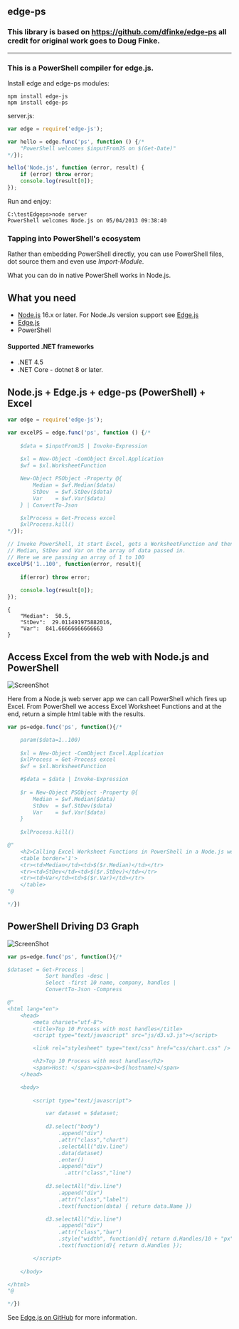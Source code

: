 ## edge-ps


### This library is based on https://github.com/dfinke/edge-ps all credit for original work goes to Doug Finke. 
------

### This is a PowerShell compiler for edge.js.

Install edge and edge-ps modules:

``` 
npm install edge-js
npm install edge-ps
```

server.js:

```javascript
var edge = require('edge-js');

var hello = edge.func('ps', function () {/*
    "PowerShell welcomes $inputFromJS on $(Get-Date)"
*/});

hello('Node.js', function (error, result) {
    if (error) throw error;
    console.log(result[0]);
});
```

Run and enjoy:

```
C:\testEdgeps>node server
PowerShell welcomes Node.js on 05/04/2013 09:38:40
```

### Tapping into PowerShell's ecosystem

Rather than embedding PowerShell directly, you can use PowerShell files, dot source them and even use *Import-Module*.

What you can do in native PowerShell works in Node.js.

## What you need

* [Node.js](http://nodejs.org) 16.x or later. For Node.Js version support see [Edge.js](https://github.com/agracio/edge-js)
* [Edge.js](https://github.com/agracio/edge-js)
* PowerShell

#### Supported .NET frameworks

* .NET 4.5
* .NET Core - dotnet 8 or later.  

## Node.js + Edge.js + edge-ps (PowerShell) + Excel 

```javascript
var edge = require('edge-js');

var excelPS = edge.func('ps', function () {/*
    
    $data = $inputFromJS | Invoke-Expression
    
    $xl = New-Object -ComObject Excel.Application    
    $wf = $xl.WorksheetFunction    

    New-Object PSObject -Property @{
        Median = $wf.Median($data)
        StDev  = $wf.StDev($data)
        Var    = $wf.Var($data)
    } | ConvertTo-Json

    $xlProcess = Get-Process excel
    $xlProcess.kill()   
*/});

// Invoke PowerShell, it start Excel, gets a WorksheetFunction and then calls
// Median, StDev and Var on the array of data passed in.
// Here we are passing an array of 1 to 100
excelPS('1..100', function(error, result){
    
    if(error) throw error;
    
    console.log(result[0]);
});
```

```
{
    "Median":  50.5,
    "StDev":  29.011491975882016,
    "Var":  841.66666666666663
}
```

## Access Excel from the web with Node.js and PowerShell

![ScreenShot](https://raw.github.com/dfinke/edge-ps/master/Excel+PowerShell.png)

Here from a Node.js web server app we can call PowerShell which fires up Excel. From PowerShell we access Excel Worksheet Functions and at the end, return a simple html table with the results.

```javascript
var ps=edge.func('ps', function(){/*

    param($data=1..100)
     
    $xl = New-Object -ComObject Excel.Application
    $xlProcess = Get-Process excel
    $wf = $xl.WorksheetFunction

    #$data = $data | Invoke-Expression
     
    $r = New-Object PSObject -Property @{
        Median = $wf.Median($data)
        StDev  = $wf.StDev($data)
        Var    = $wf.Var($data)
    } 
     
    $xlProcess.kill()

@"
    <h2>Calling Excel Worksheet Functions in PowerShell in a Node.js web server</h2>
    <table border='1'>
    <tr><td>Median</td><td>$($r.Median)</td></tr>
    <tr><td>StDev</td><td>$($r.StDev)</td></tr>
    <tr><td>Var</td><td>$($r.Var)</td></tr>
    </table>
"@

*/})

```


## PowerShell Driving D3 Graph

![ScreenShot](https://raw.github.com/dfinke/edge-ps/master/d3Graph.png)

```javascript
var ps=edge.func('ps', function(){/*

$dataset = Get-Process |
			Sort handles -desc |
            Select -first 10 name, company, handles |
			ConvertTo-Json -Compress

@"
<html lang="en">
    <head>
        <meta charset="utf-8">
        <title>Top 10 Process with most handles</title>
        <script type="text/javascript" src="js/d3.v3.js"></script>

        <link rel="stylesheet" type="text/css" href="css/chart.css" />

        <h2>Top 10 Process with most handles</h2>
        <span>Host: </span><span><b>$(hostname)</span>
    </head>

    <body>
        
        <script type="text/javascript">

            var dataset = $dataset;
      
            d3.select("body")
                .append("div")
                .attr("class","chart")
                .selectAll("div.line")
                .data(dataset)
                .enter()
                .append("div")
                  .attr("class","line")
            
            d3.selectAll("div.line")
                .append("div")
                .attr("class","label")
                .text(function(data) { return data.Name })

            d3.selectAll("div.line")
                .append("div")
                .attr("class","bar")
                .style("width", function(d){ return d.Handles/10 + "px" })
                .text(function(d){ return d.Handles });

        </script>
    
    </body>

</html>
"@

*/})
```

See [Edge.js on GitHub](https://github.com/agracio/edge-js) for more information. 

